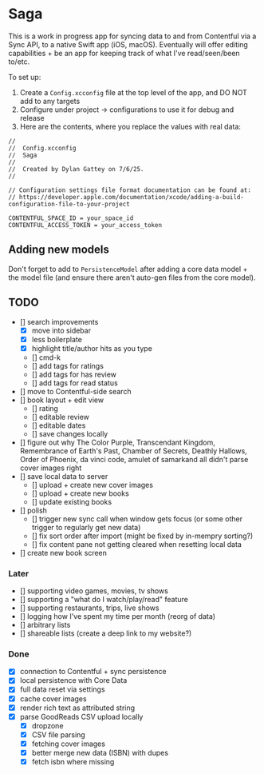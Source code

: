 # Saga

This is a work in progress app for syncing data to and from Contentful via a Sync API, to a native Swift app (iOS, macOS). Eventually will offer editing capabilities + be an app for keeping track of what I've read/seen/been to/etc.

To set up:
1. Create a `Config.xcconfig` file at the top level of the app, and DO NOT add to any targets
2. Configure under project -> configurations to use it for debug and release
3. Here are the contents, where you replace the values with real data:
```
//
//  Config.xcconfig
//  Saga
//
//  Created by Dylan Gattey on 7/6/25.
//

// Configuration settings file format documentation can be found at:
// https://developer.apple.com/documentation/xcode/adding-a-build-configuration-file-to-your-project

CONTENTFUL_SPACE_ID = your_space_id
CONTENTFUL_ACCESS_TOKEN = your_access_token
```

## Adding new models
Don't forget to add to `PersistenceModel` after adding a core data model + the model file (and ensure there aren't auto-gen files from the core model).

## TODO
- [] search improvements
    - [x] move into sidebar
    - [x] less boilerplate
    - [x] highlight title/author hits as you type
    - [] cmd-k
    - [] add tags for ratings
    - [] add tags for has review
    - [] add tags for read status
- [] move to Contentful-side search
- [] book layout + edit view
    - [] rating
    - [] editable review
    - [] editable dates
    - [] save changes locally
- [] figure out why The Color Purple, Transcendant Kingdom, Remembrance of Earth's Past, Chamber of Secrets, Deathly Hallows, Order of Phoenix, da vinci code, amulet of samarkand all didn't parse cover images right
- [] save local data to server
    - [] upload + create new cover images
    - [] upload + create new books
    - [] update existing books
- [] polish
    - [] trigger new sync call when window gets focus (or some other trigger to regularly get new data)
    - [] fix sort order after import (might be fixed by in-mempry sorting?)
    - [] fix content pane not getting cleared when resetting local data
- [] create new book screen

### Later
- [] supporting video games, movies, tv shows
- [] supporting a "what do I watch/play/read" feature
- [] supporting restaurants, trips, live shows
- [] logging how I've spent my time per month (reorg of data)
- [] arbitrary lists
- [] shareable lists (create a deep link to my website?)

### Done
- [x] connection to Contentful + sync persistence
- [x] local persistence with Core Data
- [x] full data reset via settings
- [x] cache cover images
- [x] render rich text as attributed string
- [x] parse GoodReads CSV upload locally
    - [x] dropzone
    - [x] CSV file parsing
    - [x] fetching cover images
    - [x] better merge new data (ISBN) with dupes
    - [x] fetch isbn where missing
